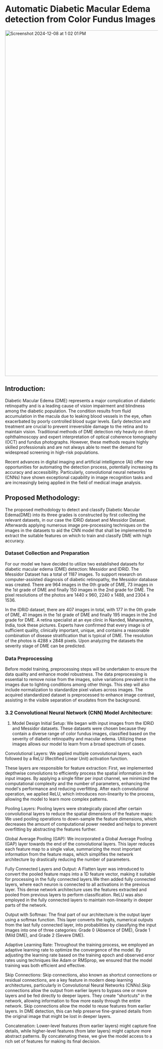 # Automatic Diabetic Macular Edema detection from Color Fundus Images
<img width="1135" alt="Screenshot 2024-12-08 at 1 02 01 PM" src="https://github.com/user-attachments/assets/26301314-9854-4772-8709-2303b8556644">

## Introduction:
Diabetic Macular Edema (DME) represents a major complication of diabetic retinopathy and is a leading cause of vision impairment and blindness among the diabetic population. 
The condition results from fluid accumulation in the macula due to leaking blood vessels in the eye, often exacerbated by poorly controlled blood sugar levels. 
Early detection and treatment are crucial to prevent irreversible damage to the retina and to maintain vision. Traditional methods of DME detection rely heavily on direct ophthalmoscopy and expert interpretation of optical coherence tomography (OCT) and fundus photographs. However, these methods require highly skilled professionals and are not always able to meet the demand for widespread screening in high-risk populations.

Recent advances in digital imaging and artificial intelligence (AI) offer new opportunities for automating the detection process, potentially increasing its accuracy and accessibility. Particularly, convolutional neural networks (CNNs) have shown exceptional capability in image recognition tasks and are increasingly being applied in the field of medical image analysis. 

## Proposed Methodology:
The proposed methodology to detect and classify Diabetic Macular Edema(DME) into its three grades is constructed by first collecting the relevant datasets, in our case the IDRiD dataset and Messidor Dataset. Afterwards applying numerous image pre-processing techniques on the images in the datasets to aid the CNN model that shall be implemented to extract the suitable features on which to train and classify DME with high accuracy.

### Dataset Collection and Preparation
For our model we have decided to utilize two established datasets for diabetic macular edema (DME) detection: Messidor and IDRiD. 
The Messidor Dataset has a total of 1187 images. To support research on computer-assisted diagnosis of diabetic retinopathy, the Messidor database was created. 
There are 964 images in the 0th grade of DME, 73 images in the 1st grade of DME and finally 150 images in the 2nd grade for DME. 
The pixel resolutions of the photos are 1440 x 960, 2240 x 1488, and 2304 x 1536.

In the IDRiD dataset, there are 407 images in total, with 177 in the 0th grade of DME, 41 images in the 1st grade of DME and finally 195 images in the 2nd grade for DME.
A retina specialist at an eye clinic in Nanded, Maharashtra, India, took these pictures. 
Experts have confirmed that every image is of sufficient quality, clinically important, unique, and contains a reasonable combination of disease stratification that is typical of DME. The resolution of the photos is 4288 x 2848 pixels. 
Upon analyzing the datasets the severity stage of DME can be predicted.

### Data Preprocessing
Before model training, preprocessing steps will be undertaken to ensure the data quality and enhance model robustness. The data preprocessing is essential to remove noise from the images, solve variations prevalent in the images due to lighting conditions among other things. This step will also include normalization to standardize pixel values across images. 
The acquired standardized dataset is preprocessed to enhance image contrast, assisting in the visible separation of exudates from the background.

### 3.2 Convolutional Neural Network (CNN) Model Architecture:
1. Model Design
Initial Setup: We began with input images from the IDRiD and Messidor datasets. 
These datasets were chosen because they contain a diverse range of color fundus images, classified based on the severity of diabetic retinopathy and macular edema. Utilizing these images allows our model to learn from a broad spectrum of cases.

Convolutional Layers: We applied multiple convolutional layers, each followed by a ReLU (Rectified Linear Unit) activation function. 

These layers are responsible for feature extraction:
First, we implemented depthwise convolutions to efficiently process the spatial information in the input images. By applying a single filter per input channel, we minimized the computational complexity and the number of parameters, enhancing the model's performance and reducing overfitting.
After each convolutional operation, we applied ReLU, which introduces non-linearity to the process, allowing the model to learn more complex patterns.

Pooling Layers: Pooling layers were strategically placed after certain convolutional layers to reduce the spatial dimensions of the feature maps:
We used pooling operations to down-sample the feature dimensions, which decreases the amount of computational power needed and helps to prevent overfitting by abstracting the features further.

Global Average Pooling (GAP): We incorporated a Global Average Pooling (GAP) layer towards the end of the convolutional layers. This layer reduces each feature map to a single value, summarizing the most important information from the feature maps, which simplifies the network architecture by drastically reducing the number of parameters.

Fully Connected Layers and Output: A Flatten layer was introduced to convert the pooled feature maps into a 1D feature vector, making it suitable for processing in the fully connected layers.We then added fully connected layers, where each neuron is connected to all activations in the previous layer. This dense network architecture uses the features extracted and pooled from previous layers to perform classification. ReLU was also employed in the fully connected layers to maintain non-linearity in deeper parts of the network.

Output with Softmax: The final part of our architecture is the output layer using a softmax function. This layer converts the logits, numerical outputs from the last fully connected layer, into probabilities by classifying the input images into one of three categories: Grade 0 (Absence of DME), Grade 1 (Mild DME), and Grade 2 (Severe DME).

Adaptive Learning Rate: Throughout the training process, we employed an adaptive learning rate to optimize the convergence of the model. By adjusting the learning rate based on the training epoch and observed error rates using techniques like Adam or RMSprop, we ensured that the model training was both efficient and effective.

Skip Connections: Skip connections, also known as shortcut connections or residual connections, are a key feature in modern deep learning architectures, particularly in Convolutional Neural Networks (CNNs).Skip connections allow the output from earlier layers to bypass one or more layers and be fed directly to deeper layers. They create "shortcuts" in the network, allowing information to flow more easily through the entire network. Skip connections allow the model to reuse features from earlier layers. In DME detection, this can help preserve fine-grained details from the original image that might be lost in deeper layers.

Concatenation: Lower-level features (from earlier layers) might capture fine details, while higher-level features (from later layers) might capture more abstract patterns. By concatenating these, we give the model access to a rich set of features for making its final decision.




